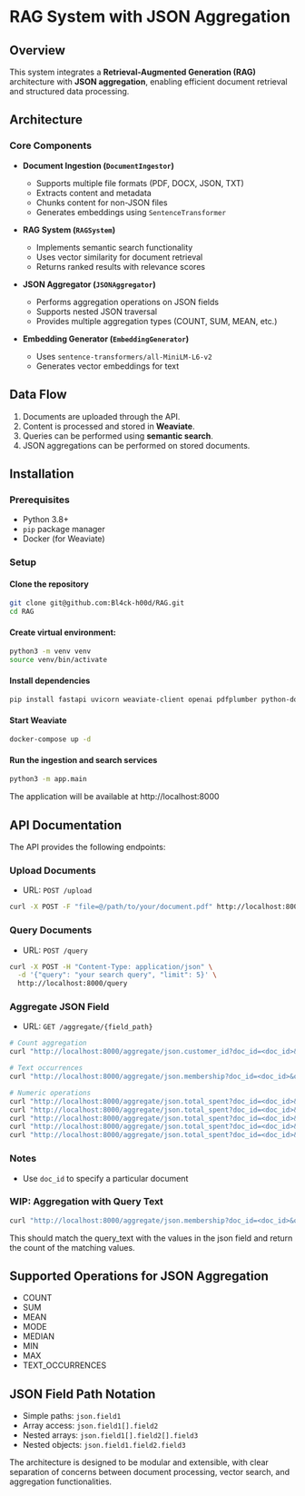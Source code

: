 # RAG System with JSON Aggregation

## Overview

This system integrates a **Retrieval-Augmented Generation (RAG)** architecture with **JSON aggregation**, enabling efficient document retrieval and structured data processing.

## Architecture

### Core Components

- **Document Ingestion (`DocumentIngestor`)**
  - Supports multiple file formats (PDF, DOCX, JSON, TXT)
  - Extracts content and metadata
  - Chunks content for non-JSON files
  - Generates embeddings using `SentenceTransformer`

- **RAG System (`RAGSystem`)**
  - Implements semantic search functionality
  - Uses vector similarity for document retrieval
  - Returns ranked results with relevance scores

- **JSON Aggregator (`JSONAggregator`)**
  - Performs aggregation operations on JSON fields
  - Supports nested JSON traversal
  - Provides multiple aggregation types (COUNT, SUM, MEAN, etc.)

- **Embedding Generator (`EmbeddingGenerator`)**
  - Uses `sentence-transformers/all-MiniLM-L6-v2`
  - Generates vector embeddings for text

## Data Flow

1. Documents are uploaded through the API.
2. Content is processed and stored in **Weaviate**.
3. Queries can be performed using **semantic search**.
4. JSON aggregations can be performed on stored documents.

## Installation

### Prerequisites

- Python 3.8+
- `pip` package manager
- Docker (for Weaviate)

### Setup

#### Clone the repository
```bash
git clone git@github.com:Bl4ck-h00d/RAG.git
cd RAG
```

#### Create virtual environment:
```bash
python3 -m venv venv
source venv/bin/activate
```

#### Install dependencies
```bash
pip install fastapi uvicorn weaviate-client openai pdfplumber python-docx pydantic python-multipart torch sentence_transformers
```


#### Start Weaviate 
```bash
docker-compose up -d
```

#### Run the ingestion and search services
```bash
python3 -m app.main
```

The application will be available at http://localhost:8000

## API Documentation

The API provides the following endpoints:

### Upload Documents

* URL: ```POST /upload```

```bash
curl -X POST -F "file=@/path/to/your/document.pdf" http://localhost:8000/upload
```

### Query Documents

* URL: ```POST /query```

```bash
curl -X POST -H "Content-Type: application/json" \
  -d '{"query": "your search query", "limit": 5}' \
  http://localhost:8000/query
```

### Aggregate JSON Field

* URL: ```GET /aggregate/{field_path}```

```bash
# Count aggregation
curl "http://localhost:8000/aggregate/json.customer_id?doc_id=<doc_id>&operation=count"

# Text occurrences
curl "http://localhost:8000/aggregate/json.membership?doc_id=<doc_id>&operation=text_occurrences"

# Numeric operations
curl "http://localhost:8000/aggregate/json.total_spent?doc_id=<doc_id>&operation=sum"
curl "http://localhost:8000/aggregate/json.total_spent?doc_id=<doc_id>&operation=mean"
curl "http://localhost:8000/aggregate/json.total_spent?doc_id=<doc_id>&operation=median"
curl "http://localhost:8000/aggregate/json.total_spent?doc_id=<doc_id>&operation=min"
curl "http://localhost:8000/aggregate/json.total_spent?doc_id=<doc_id>&operation=max"

```


### Notes

* Use ```doc_id``` to specify a particular document



### WIP: Aggregation with Query Text


```bash
curl "http://localhost:8000/aggregate/json.membership?doc_id=<doc_id>&operation=count&query_text=\"Gold\""

```

This should match the query_text with the values in the json field and return the count of the matching values.




## Supported Operations for JSON Aggregation

* COUNT
* SUM
* MEAN
* MODE
* MEDIAN
* MIN
* MAX
* TEXT_OCCURRENCES

## JSON Field Path Notation
* Simple paths: ```json.field1```
* Array access: ```json.field1[].field2```
* Nested arrays: ```json.field1[].field2[].field3```
* Nested objects: ```json.field1.field2.field3```

The architecture is designed to be modular and extensible, with clear separation of concerns between document processing, vector search, and aggregation functionalities.
